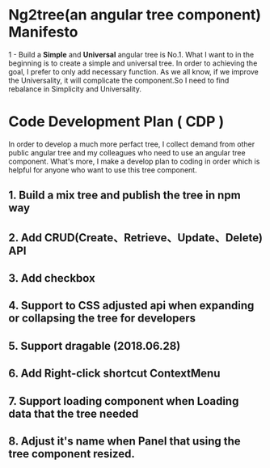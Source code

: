 # Ng2tree(an angular tree component) Manifesto
1 - Build a **Simple** and **Universal**  angular tree is No.1. What I want to in the beginning is 
to create a simple and universal tree. In order to achieving the goal, I prefer to only add necessary
function. As we all know, if we improve the Universality, it will complicate the component.So I need to
find rebalance in Simplicity and Universality.

# Code Development Plan ( CDP )
In order to develop a much more perfact tree, I collect demand from other public angular tree and my 
colleagues who need to use an angular tree component.
What's more, I make a develop plan to coding in order which is helpful for anyone who want to use this 
tree component.
## 1. Build a **mix** tree and publish the tree in npm way

## 2. Add CRUD(Create、Retrieve、Update、Delete) API

## 3. Add checkbox

## 4. Support to  CSS  adjusted api when expanding or collapsing the tree for developers

## 5. Support **dragable** (2018.06.28)

## 6. Add Right-click shortcut **ContextMenu**

## 7. Support **loading** component when Loading data that the tree needed

## 8. Adjust it's name when Panel that using the tree component resized.